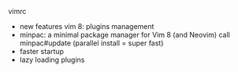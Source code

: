 vimrc

- new features vim 8: plugins management
- minpac: a minimal package manager for Vim 8 (and Neovim)
          call minpac#update (parallel install = super fast)
- faster startup
- lazy loading plugins

